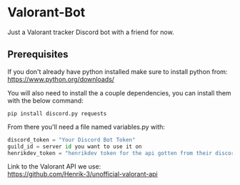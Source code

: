 # Valorant-Bot
Just a Valorant tracker Discord bot with a friend for now.

## Prerequisites
If you don't already have python installed make sure to install python from: \
https://www.python.org/downloads/

You will also need to install the a couple dependencies, you can install them with the below command:
```
pip install discord.py requests
```
From there you'll need a file named variables.py with: 
``` python
discord_token = "Your Discord Bot Token"
guild_id = server id you want to use it on
henrikdev_token = "henrikdev token for the api gotten from their discord server"
```

Link to the Valorant API we use: \
https://github.com/Henrik-3/unofficial-valorant-api
